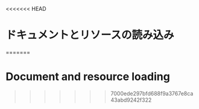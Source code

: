 
<<<<<<< HEAD
# ドキュメントとリソースの読み込み
=======
# Document and resource loading
>>>>>>> 7000ede297bfd688f9a3767e8ca43abd9242f322
